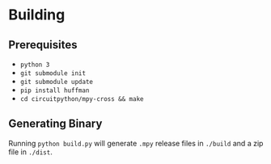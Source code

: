 # Building
## Prerequisites
- `python 3`
- `git submodule init`
- `git submodule update`
- `pip install huffman`
- `cd circuitpython/mpy-cross && make`

## Generating Binary
Running `python build.py` will generate `.mpy` release files in `./build` and a zip file in `./dist`.
